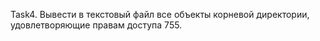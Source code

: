 Task4. Вывести в текстовый файл все объекты корневой директории, удовлетворяющие правам доступа 755.
